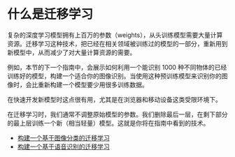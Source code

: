 # 什么是迁移学习

复杂的深度学习模型拥有上百万的参数（weights），从头训练模型需要大量计算资源。迁移学习这种技术，把已经在相关领域被训练过的模型的一部分，重新用到新模型中，从而减少了对大量计算资源的需要。

例如，本节的下一个指南中，会展示如何利用一个能识别 1000 种不同物体的已经训练好的模型，构建一个适合你的图像识别。当使用这种预训练模型来识别你的图像时，会比重新构建一个模型要少用很多训练数据。

在快速开发新模型时这点很有用，尤其是在浏览器和移动设备这类受限环境下。

在迁移学习时，我们通常不调整原始模型的参数。我们删除最后一层，在剩下部分的最上层训练一个新（相当轻量）模型。这就是你将在指南中看到的技术。


- [构建一个基于图像分类的迁移学习](image_classification)
- [构建一个基于语音识别的迁移学习](audio_recognizer)
